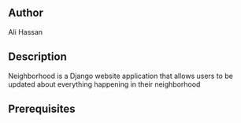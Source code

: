 ## Author
Ali Hassan

## Description
Neighborhood is a Django website application that allows users to be updated about everything happening in their neighborhood

## Prerequisites
